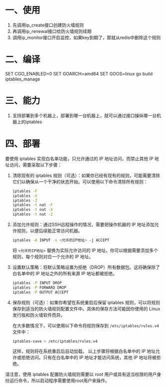 # 一、使用
1. 先调用ip_create接口创建防火墙规则
2. 再调用ip_renewal接口给防火墙规则续期
3. 调用ip_monitor接口开启监控，如果key到期了，那就从redis中删除这个规则


# 二、编译
SET CGO_ENABLED=0
SET GOARCH=amd64
SET GOOS=linux
go build iptables_manage

# 三、能力
1. 支持部署到多个机器上，部署到哪一台机器上，就可以通过接口操纵哪一台机器上的iptables

# 四、部署
要使用 iptables 实现白名单功能，只允许通过的 IP 地址访问，而禁止其他 IP 地址访问，需要采取以下步骤：

1. 清除现有的 iptables 规则（可选）：如果你已经有现有的规则，可能需要清除它们以确保从一个干净的状态开始。可以使用以下命令清除所有规则：

   ```bash
   iptables -F
   iptables -X
   iptables -Z
   iptables -t nat -F
   iptables -t nat -X
   iptables -t nat -Z
   ```

2. 添加允许规则：通过SSH远程操作的情况，需要把操作机器的 IP 地址添加允许规则，以便后续能正常访问机器。

   ```bash
   iptables -A INPUT -s <允许的IP地址> -j ACCEPT
   ```

   将 `<允许的IP地址>` 替换为实际允许访问的 IP 地址。你可以根据需要添加多个规则，每个规则对应一个允许的 IP 地址。


3. 设置默认策略：将默认策略设置为拒绝（DROP）所有数据包。这将确保除了白名单中的 IP 地址之外的所有来源 IP 地址都被拒绝。

   ```bash
   iptables -P INPUT DROP
   iptables -P FORWARD DROP
   iptables -P OUTPUT ACCEPT
   ```

4. 保存规则（可选）：如果你希望在系统重启后保留 iptables 规则，可以将规则保存到适当的防火墙规则配置文件中。具体的保存方法可能因你使用的 Linux 发行版和防火墙软件而异。

   在大多数情况下，可以使用以下命令将规则保存到 `/etc/iptables/rules.v4` 文件中：

   ```bash
   iptables-save > /etc/iptables/rules.v4
   ```

   这样，规则将在系统重启后自动加载。 以上步骤将根据白名单中的 IP 地址允许或拒绝访问。只有在白名单中的 IP 地址才能访问系统，其他 IP 地址将被拒绝。

请注意，使用 iptables 配置防火墙规则需要以 root 用户或具有适当权限的用户身份运行命令，所以启动程序需要使用root用户来操作。
